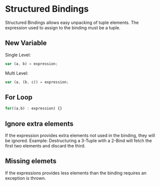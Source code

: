 # Structured Bindings

Structured Bindings allows easy unpacking of tuple elements.
The expression used to assign to the binding must be a tuple.

## New Variable

Single Level:

```js
var (a, b) = expression; 
```


Multi Level:

```js
var (a, (b, c)) = expression; 
```

## For Loop

```js
for((a,b) : expression) {}
```

## Ignore extra elements

If the expression provides extra elements not used in the binding, they will be ignored.
Example: Destructuring a 3-Tuple with a 2-Bind will fetch the first two elements and discard the third.

## Missing elemets

If the expressions provides less elements than the binding requires an exception is thrown.